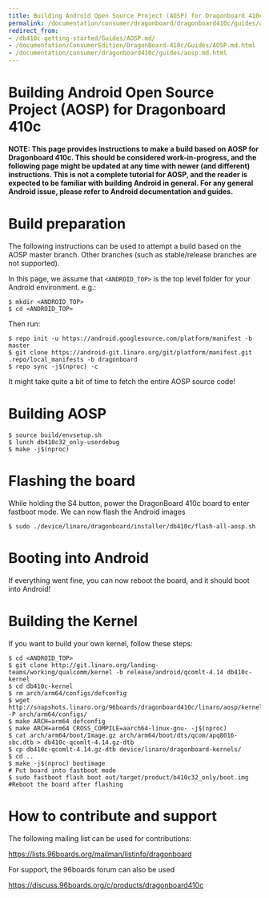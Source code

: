 ```yaml
---
title: Building Android Open Source Project (AOSP) for Dragonboard 410c
permalink: /documentation/consumer/dragonboard/dragonboard410c/guides/aosp.md.html
redirect_from:
- /db410c-getting-started/Guides/AOSP.md/
- /documentation/ConsumerEdition/DragonBoard-410c/Guides/AOSP.md.html
- /documentation/consumer/dragonboard410c/guides/aosp.md.html
---
```

# Building Android Open Source Project (AOSP) for Dragonboard 410c

**NOTE: This page provides instructions to make a build based on AOSP for Dragonboard 410c. This should be considered work-in-progress, and the following page might be updated at any time with newer (and different) instructions. This is not a complete tutorial for AOSP, and the reader is expected to be familiar with building Android in general. For any general Android issue, please refer to Android documentation and guides.**

# Build preparation

The following instructions can be used to attempt a build based on the AOSP master branch. Other branches (such as stable/release branches are not supported).

In this page, we assume that `<ANDROID_TOP>` is the top level folder for your Android environment. e.g.:
```shell
$ mkdir <ANDROID_TOP>
$ cd <ANDROID_TOP>
```
Then run:
```shell
$ repo init -u https://android.googlesource.com/platform/manifest -b master
$ git clone https://android-git.linaro.org/git/platform/manifest.git .repo/local_manifests -b dragonboard
$ repo sync -j$(nproc) -c
```
It might take quite a bit of time to fetch the entire AOSP source code!

# Building AOSP
```shell
$ source build/envsetup.sh
$ lunch db410c32_only-userdebug
$ make -j$(nproc)
```

# Flashing the board

While holding the S4 button, power the DragonBoard 410c board to enter fastboot mode.
We can now flash the Android images

```shell
$ sudo ./device/linaro/dragonboard/installer/db410c/flash-all-aosp.sh
```
# Booting into Android

If everything went fine, you can now reboot the board, and it should boot into Android!

# Building the Kernel
If you want to build your own kernel, follow these steps:

```shell
$ cd <ANDROID_TOP>
$ git clone http://git.linaro.org/landing-teams/working/qualcomm/kernel -b release/android/qcomlt-4.14 db410c-kernel
$ cd db410c-kernel
$ rm arch/arm64/configs/defconfig
$ wget http://snapshots.linaro.org/96boards/dragonboard410c/linaro/aosp/kernel/latest/defconfig -P arch/arm64/configs/
$ make ARCH=arm64 defconfig
$ make ARCH=arm64 CROSS_COMPILE=aarch64-linux-gnu- -j$(nproc)
$ cat arch/arm64/boot/Image.gz arch/arm64/boot/dts/qcom/apq8016-sbc.dtb > db410c-qcomlt-4.14.gz-dtb
$ cp db410c-qcomlt-4.14.gz-dtb device/linaro/dragonboard-kernels/
$ cd ..
$ make -j$(nproc) bootimage
# Put board into fastboot mode
$ sudo fastboot flash boot out/target/product/b410c32_only/boot.img
#Reboot the board after flashing
```

# How to contribute and support

The following mailing list can be used for contributions:

https://lists.96boards.org/mailman/listinfo/dragonboard

For support, the 96boards forum can also be used

https://discuss.96boards.org/c/products/dragonboard410c
